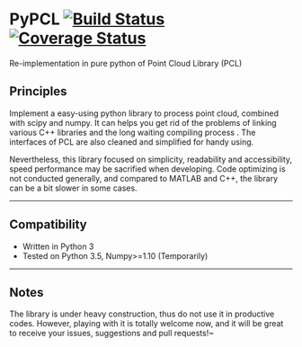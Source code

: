 # PyPCL [![Build Status](https://travis-ci.org/cmpute/pypcl.svg?branch=master)](https://travis-ci.org/cmpute/pypcl) [![Coverage Status](https://coveralls.io/repos/github/cmpute/pypcl/badge.svg)](https://coveralls.io/github/cmpute/pypcl)

Re-implementation in pure python of Point Cloud Library (PCL)

## Principles
Implement a easy-using python library to process point cloud, combined with scipy and numpy. It can helps you get rid of the problems of linking various C++ libraries and the long waiting compiling process . The interfaces of PCL are also cleaned and simplified for handy using.

Nevertheless, this library focused on simplicity, readability and accessibility, speed performance may be sacrified when developing. Code optimizing is not conducted generally, and compared to MATLAB and C++, the library can be a bit slower in some cases.

------------------------

## Compatibility
- Written in Python 3
- Tested on Python 3.5, Numpy>=1.10 (Temporarily)

------------------------

## Notes
The library is under heavy construction, thus do not use it in productive codes. However, playing with it is totally welcome now, and it will be great to receive your issues, suggestions and pull requests!~
